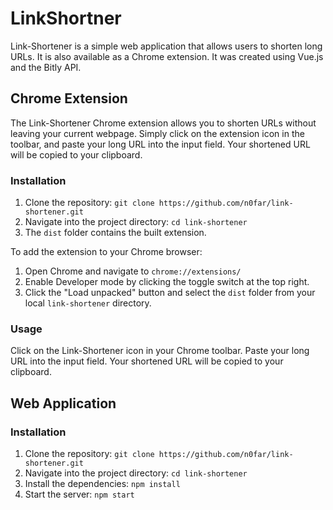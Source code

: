 # LinkShortner
Link-Shortener is a simple web application that allows users to shorten long URLs. It is also available as a Chrome extension.
It was created using Vue.js and the Bitly API.

## Chrome Extension

The Link-Shortener Chrome extension allows you to shorten URLs without leaving your current webpage. Simply click on the extension icon in the toolbar, and paste your long URL into the input field. Your shortened URL will be copied to your clipboard.

### Installation

1. Clone the repository: `git clone https://github.com/n0far/link-shortener.git`
2. Navigate into the project directory: `cd link-shortener`
3. The `dist` folder contains the built extension. 

To add the extension to your Chrome browser:

1. Open Chrome and navigate to `chrome://extensions/`
2. Enable Developer mode by clicking the toggle switch at the top right.
3. Click the "Load unpacked" button and select the `dist` folder from your local `link-shortener` directory.

### Usage

Click on the Link-Shortener icon in your Chrome toolbar. Paste your long URL into the input field. Your shortened URL will be copied to your clipboard.

## Web Application

### Installation

1. Clone the repository: `git clone https://github.com/n0far/link-shortener.git`
2. Navigate into the project directory: `cd link-shortener`
3. Install the dependencies: `npm install`
4. Start the server: `npm start`


